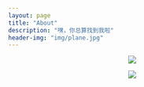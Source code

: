 ```yaml
---
layout: page
title: "About"
description: "嘿，你总算找到我啦"
header-img: "img/plane.jpg"
---
```


<center>
    <p><img src="http://dreamofbook.qiniudn.com/Zero.png" align="center"></p>
</center>



<center>
    <p><img src="http://dreamofbook.qiniudn.com/hacker.png" align="center"></p>
</center>
